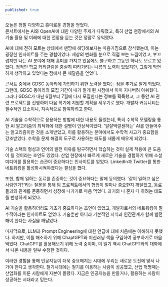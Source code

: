 ```yaml
---
published: true
---
```


오늘은 정말 다양하고 흥미로운 경험을 얻었다.  
콘서트에서는 AI와 OpenAI에 대한 다양한 주제가 다뤄졌고, 특히 산업 현장에서의 AI 기술 활용 및 미래에 대한 전망을 듣는 것은 정말로 유익했다.

AI에 대해 전혀 모르는 상태에서 맨땅에 헤딩해보자는 마음가짐으로 참석했는데, 이는 굉장한 인사이트를 주는 경험이었다. 세상의 변화를 눈으로 직접 보는 느낌이었고, 부끄럽지만 나는 AI 분야에 대해 흥미를 가지고 있음에도 불구하고 그동안 하나도 모르고 있었다. 정적인 학교 커리큘럼을 충실히 따라가려는 나름의 노력이 있었지만, 그렇게 막연하게 생각하고 있었다는 점에서 큰 깨달음을 얻었다.

콘서트 중에서 GDSC 동아리에 가입하기 위한 노력을 했다는 점을 추가로 알게 되었다. 그런데, GDSC 동아리의 모집 기간이 내가 알게 된 시점에서 이미 지나버려 아쉬웠다. 그러나 GDSC가 내년 6월부터 7월에 다시 모집한다는 정보를 획득했고, 그 동안 AI 관련 프로젝트를 진행하며 다음 학기에 지원할 계획을 세우기로 했다. 개발자 커뮤니티는 필수적인 요소이니, 지속적으로 참여하려고 한다.

AI 기술을 수학적으로 응용하는 방법에 대한 내용도 들었는데, 특히 수학적 모델링을 통한 AI 알고리즘의 최적화에 대한 설명이 인상적이었다. '알잘딱깔센하는' AI를 만들어주는 알고리즘이란 것을 소개받았고, 이를 활용하는 분야에서도 수학적 사고가 중요함을 강조받았다. 수학을 문제 해결의 도구로 사용하는 태도를 새롭게 배우게 되었다.

기술 스택의 형성과 언어의 발전 이유를 탐구하면서 학습하는 것이 실제 적용에 큰 도움이 될 것이라는 조언도 있었다. 산업 현장에서 빠르게 새로운 기술을 경험하기 위해 소셜 미디어를 활용하는 습관이 중요하다는 인사이트를 얻었다. LinkedIn과 Twitter를 통한 네트워킹을 활성화시켜야겠다는 결심을 했다.

또한, 함께 일하는 동료를 존중하는 것이 중요하다는 말에 동의했다. '같이 일하고 싶은 사람인가?'라는 질문을 통해 팀 프로젝트에서의 협업이 얼마나 중요한지 깨달았고, 동료들과의 관계를 존중하면서 성장해 나가기로 마음 먹었다. 과거의 나 혼자 다 하려는 태도를 반성하게 되었다.

AI 기술을 활용하더라도 기초가 중요하다는 조언이 있었고, 개발자로서의 네트워킹이 필수적이라는 인사이트도 얻었다. 기술뿐만 아니라 기본적인 지식과 인간관계가 함께 발전해야 한다는 사실을 깨달았다.

마지막으로, LLM과 Prompt Engineering에 대한 언급에 대해 처음에는 이해하지 못했다. 하지만, 이를 해소하기 위해 ChaptGPT와 머신러닝 책을 구입하여 공부하기로 마음먹었다. ChatGPT를 활용해보기 위해 노력 중이며, 이 일기 역시 ChatGPT와의 대화에서 나온 내용을 일부 수정한 것이다.

이러한 경험을 통해 인공지능이 더욱 중요해지는 시대에 우리는 새로운 도전에 맞서 나가야 한다고 생각한다. 철기시대에는 철기를 이용하는 사람이 성공했고, 산업 혁명때는 산업화를 이룬 사람에게 자본이 몰렸다. 지금은 인공지능을 만들거나, 활용하는 사람이 성공하는 시대라고 믿는다.
